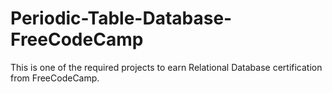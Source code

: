 # Periodic-Table-Database-FreeCodeCamp
This is one of the required projects to earn Relational Database certification from FreeCodeCamp.
